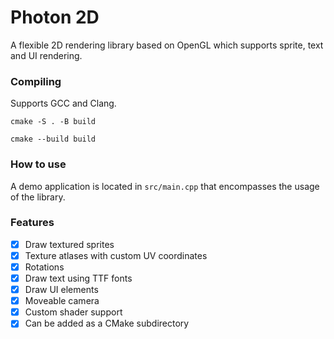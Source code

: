 # Photon 2D

A flexible 2D rendering library based on OpenGL which supports sprite, text and UI rendering.

### Compiling

Supports GCC and Clang.

`cmake -S . -B build`

`cmake --build build`

### How to use

A demo application is located in `src/main.cpp` that encompasses the usage of the library.

### Features

- [x] Draw textured sprites
- [x] Texture atlases with custom UV coordinates
- [x] Rotations
- [x] Draw text using TTF fonts
- [x] Draw UI elements
- [x] Moveable camera
- [x] Custom shader support
- [x] Can be added as a CMake subdirectory